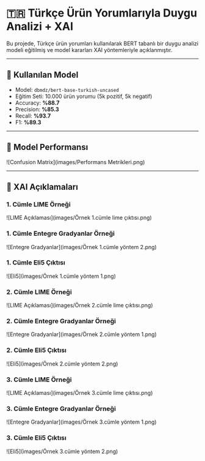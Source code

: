 # 🇹🇷 Türkçe Ürün Yorumlarıyla Duygu Analizi + XAI

Bu projede, Türkçe ürün yorumları kullanılarak BERT tabanlı bir duygu analizi modeli eğitilmiş ve model kararları XAI yöntemleriyle açıklanmıştır.

---

## 🚀 Kullanılan Model

- Model: `dbmdz/bert-base-turkish-uncased`
- Eğitim Seti: 10.000 ürün yorumu (5k pozitif, 5k negatif)
- Accuracy: **%88.7**
- Precision: **%85.3**
- Recall: **%93.7**
- F1: **%89.3**

---

## 🎯 Model Performansı

![Confusion Matrix](images/Performans Metrikleri.png)

---

## 🧠 XAI Açıklamaları

### 1. Cümle LIME Örneği

![LIME Açıklaması](images/Örnek 1.cümle lime çıktısı.png)

### 1. Cümle Entegre Gradyanlar Örneği

![Entegre Gradyanlar](images/Örnek 1.cümle yöntem 2.png)

### 1. Cümle Eli5 Çıktısı
![Eli5](images/Örnek 1.cümle yöntem 1.png)

### 2. Cümle LIME Örneği

![LIME Açıklaması](images/Örnek 2.cümle lime çıktısı.png)

### 2. Cümle Entegre Gradyanlar Örneği

![Entegre Gradyanlar](images/Örnek 2.cümle yöntem 1.png)

### 2. Cümle Eli5 Çıktısı
![Eli5](images/Örnek 2.cümle yöntem 2.png)

### 3. Cümle LIME Örneği

![LIME Açıklaması](images/Örnek 3.cümle lime çıktısı.png)

### 3. Cümle Entegre Gradyanlar Örneği

![Entegre Gradyanlar](images/Örnek 3.cümle yöntem 1.png)

### 3. Cümle Eli5 Çıktısı
![Eli5](images/Örnek 3.cümle yöntem 2.png)

 

